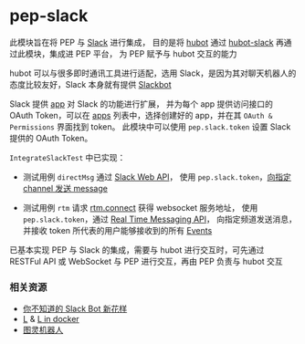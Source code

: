pep-slack
=========

此模块旨在将 PEP 与 [Slack](https://slack.com/) 进行集成，
目的是将 [hubot](https://hubot.github.com/) 通过 [hubot-slack](https://slackapi.github.io/hubot-slack/) 再通过此模块，集成进 PEP 平台，
为 PEP 赋予与 hubot 交互的能力

hubot 可以与很多即时通讯工具进行适配，选用 Slack，是因为其对聊天机器人的态度比较友好，Slack 本身就有提供 [Slackbot](https://get.slack.help/hc/en-us/articles/202026038-An-introduction-to-Slackbot)

Slack 提供 [app](https://get.slack.help/hc/en-us/articles/360001537467-Learn-about-apps-and-the-App-Directory) 对 Slack 的功能进行扩展， 
并为每个 app 提供访问接口的 OAuth Token，可以在 [apps](https://api.slack.com/apps) 列表中，选择创建好的 app，并在其 `OAuth & Permissions` 界面找到 token。
此模块中可以使用 `pep.slack.token` 设置 Slack 提供的 OAuth Token。

`IntegrateSlackTest` 中已实现：

* 测试用例 `directMsg` 通过 [Slack Web API](https://api.slack.com/web)，
使用 `pep.slack.token`，[向指定 channel 发送 message](https://api.slack.com/methods/chat.postMessage) 

* 测试用例 `rtm` 请求 [rtm.connect](https://api.slack.com/methods/rtm.connect) 获得 websocket 服务地址，
使用 `pep.slack.token`，通过 [Real Time Messaging API](https://api.slack.com/rtm)，
向指定频道发送消息，并接收 token 所代表的用户能够接收到的所有 [Events](https://api.slack.com/events)

已基本实现 PEP 与 Slack 的集成，需要与 hubot 进行交互时，可先通过 RESTFul API 或 WebSocket 与 PEP 进行交互，再由 PEP 负责与 hubot 交互

### 相关资源

* [你不知道的 Slack Bot 新花样](https://zhuanlan.zhihu.com/p/22160598)
* [L](https://github.com/propersoft-cn/L) & [L in docker](https://github.com/propersoft-cn/docker-L)
* [图灵机器人](http://www.tuling123.com/)
